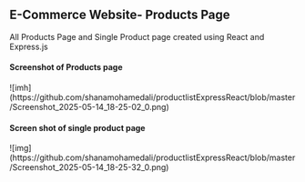 <h2>E-Commerce Website- Products Page </h2>
<p>All Products Page and Single Product page created using React and Express.js </p>

<h4>Screenshot of Products page</h4>
![imh](https://github.com/shanamohamedali/productlistExpressReact/blob/master/Screenshot_2025-05-14_18-25-02_0.png)

<h4>Screen shot of single product page</h4>
![img](https://github.com/shanamohamedali/productlistExpressReact/blob/master/Screenshot_2025-05-14_18-25-32_0.png)
